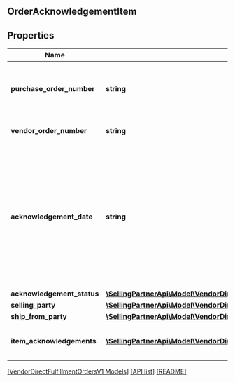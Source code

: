## OrderAcknowledgementItem

## Properties

Name | Type | Description | Notes
------------ | ------------- | ------------- | -------------
**purchase_order_number** | **string** | The purchase order number for this order. Formatting Notes: alpha-numeric code. |
**vendor_order_number** | **string** | The vendor's order number for this order. |
**acknowledgement_date** | **string** | The date and time when the order is acknowledged, in ISO-8601 date/time format. For example: 2018-07-16T23:00:00Z / 2018-07-16T23:00:00-05:00 / 2018-07-16T23:00:00-08:00. |
**acknowledgement_status** | [**\SellingPartnerApi\Model\VendorDirectFulfillmentOrdersV1\AcknowledgementStatus**](AcknowledgementStatus.md) |  |
**selling_party** | [**\SellingPartnerApi\Model\VendorDirectFulfillmentOrdersV1\PartyIdentification**](PartyIdentification.md) |  |
**ship_from_party** | [**\SellingPartnerApi\Model\VendorDirectFulfillmentOrdersV1\PartyIdentification**](PartyIdentification.md) |  |
**item_acknowledgements** | [**\SellingPartnerApi\Model\VendorDirectFulfillmentOrdersV1\OrderItemAcknowledgement[]**](OrderItemAcknowledgement.md) | Item details including acknowledged quantity. |

[[VendorDirectFulfillmentOrdersV1 Models]](../) [[API list]](../../Api) [[README]](../../../README.md)
